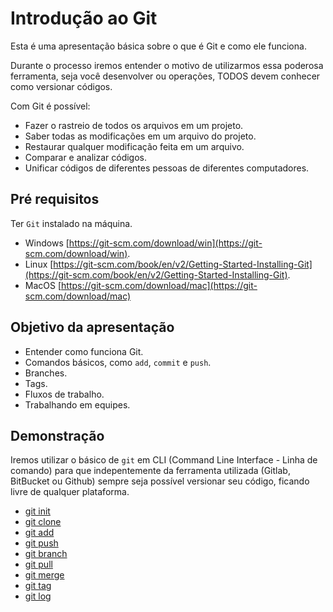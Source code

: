 # Introdução ao Git

Esta é uma apresentação básica sobre o que é Git e como ele funciona.

Durante o processo iremos entender o motivo de utilizarmos essa poderosa ferramenta, seja você desenvolver ou operações, TODOS devem conhecer como versionar códigos.

Com Git é possível:

* Fazer o rastreio de todos os arquivos em um projeto.
* Saber todas as modificações em um arquivo do projeto.
* Restaurar qualquer modificação feita em um arquivo.
* Comparar e analizar códigos.
* Unificar códigos de diferentes pessoas de diferentes computadores.

## Pré requisitos

Ter `Git` instalado na máquina.
* Windows [https://git-scm.com/download/win](https://git-scm.com/download/win).
* Linux [https://git-scm.com/book/en/v2/Getting-Started-Installing-Git](https://git-scm.com/book/en/v2/Getting-Started-Installing-Git).
* MacOS [https://git-scm.com/download/mac](https://git-scm.com/download/mac)

## Objetivo da apresentação

* Entender como funciona Git.
* Comandos básicos, como `add`, `commit` e `push`.
* Branches.
* Tags.
* Fluxos de trabalho.
* Trabalhando em equipes.

## Demonstração

Iremos utilizar o básico de `git` em CLI (Command Line Interface - Linha de comando) para que indepentemente da ferramenta utilizada (Gitlab, BitBucket ou Github) sempre seja possível versionar seu código, ficando livre de qualquer plataforma.

* [git init](docs/init.md)
* [git clone](docs/clone.md)
* [git add](docs/add.md)
* [git push](docs/push.md)
* [git branch](docs/branch.md)
* [git pull](docs/pull.md)
* [git merge](docs/merge.md)
* [git tag](docs/tag.md)
* [git log](docs/log.md)